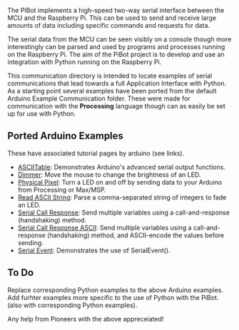 The PiBot implements a high-speed two-way serial interface between the MCU and the Raspberry Pi.  This can be used to send and receive large amounts of data including specific commands and requests for data.

The serial data from the MCU can be seen visibly on a console though more interestingly can be parsed and used by programs and processes running on the Raspberry Pi.  The aim of the PiBot project is to develop and use an integration with Python running on the Raspberry Pi. 

This communication directory is intended to locate examples of serial communications that lead towards a full Application Interface with Python.  As a starting point several examples have been ported from the default Arduino Example Communication folder. These were made for communication with the **Processing** language though can as easily be set up for use with Python.

## Ported Arduino Examples 
These have associated tutorial pages by arduino (see links).

- [ASCIITable](https://www.arduino.cc/en/Tutorial/ASCIITable): Demonstrates Arduino's advanced serial output functions.
- [Dimmer](https://www.arduino.cc/en/Tutorial/Dimmer): Move the mouse to change the brightness of an LED.
- [Physical Pixel](https://www.arduino.cc/en/Tutorial/PhysicalPixel): Turn a LED on and off by sending data to your Arduino from Processing or Max/MSP.
- [Read ASCII String](https://www.arduino.cc/en/Tutorial/ReadASCIIString): Parse a comma-separated string of integers to fade an LED.
- [Serial Call Response](https://www.arduino.cc/en/Tutorial/SerialCallResponse): Send multiple variables using a call-and-response (handshaking) method.
- [Serial Call Response ASCII](https://www.arduino.cc/en/Tutorial/SerialCallResponseASCII): Send multiple variables using a call-and-response (handshaking) method, and ASCII-encode the values before sending.
- [Serial Event](https://www.arduino.cc/en/Tutorial/SerialEvent): Demonstrates the use of SerialEvent().

## To Do 
Replace corresponding Python examples to the above Arduino examples.
Add furhter examples more specific to the use of Python with the PiBot. (also with corresponding Python examples).

Any help from Pioneers with the above appreceiated!
